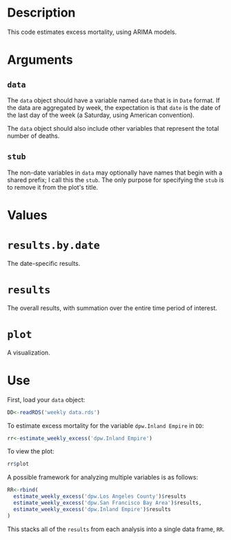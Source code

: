 # Description

This code estimates excess mortality, using ARIMA models.

# Arguments

## `data`

The `data` object should have a variable named `date` that is in `Date` format. If the data are aggregated by week, the expectation is that `date` is the date of the last day of the week (a Saturday, using American convention).

The `data` object should also include other variables that represent the total number of deaths. 

## `stub`

The non-date variables in `data` may optionally have names that begin with a shared prefix; I call this the `stub`. The only purpose for specifying the `stub` is to remove it from the plot's title.

# Values

# `results.by.date`

The date-specific results.

# `results`

The overall results, with summation over the entire time period of interest.

# `plot`

A visualization.

# Use

First, load your `data` object:

```r
DD<-readRDS('weekly data.rds')
```

To estimate excess mortality for the variable `dpw.Inland Empire` in `DD`:

```r
rr<-estimate_weekly_excess('dpw.Inland Empire')
```

To view the plot:

```r
rr$plot
```

A possible framework for analyzing multiple variables is as follows:

```r
RR<-rbind(
  estimate_weekly_excess('dpw.Los Angeles County')$results
  estimate_weekly_excess('dpw.San Francisco Bay Area')$results,
  estimate_weekly_excess('dpw.Inland Empire')$results
)
```

This stacks all of the `results` from each analysis into a single data frame, `RR`.
